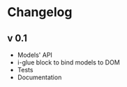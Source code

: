 # Changelog

## v 0.1

*  Models' API
*  i-glue block to bind models to DOM
*  Tests
*  Documentation
